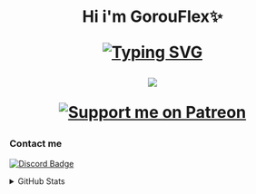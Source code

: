<h1 align="center">
  Hi i'm GorouFlex✨
  
<a href="https://git.io/typing-svg"><img src="https://readme-typing-svg.demolab.com?font=Fira+Code&pause=1000&color=FF741B&width=435&lines=A+Junior+Developer+and+Translator" alt="Typing SVG" /></a>
  
 <a href="https://github.com/gorouflex">
   <img src="https://readme-stats-github-gorouflex.vercel.app/api?username=gorouflex&cc=000&tc=fff&ic=fff&bc=000">

<p align="center">
<a href="https://patreon.com/gorouflex"><img src="https://img.shields.io/endpoint.svg?url=https%3A%2F%2Fshieldsio-patreon.vercel.app%2Fapi%3Fusername%3Dgorouflex%26type%3Dpatrons%26suffix%3Dsponsors&style=for-the-badge" alt="Support me on Patreon" /></a>
   </h1>

### Contact me

[![Discord Badge](https://lanyard.cnrad.dev/api/857550997248802837?borderRadius=5px&animated=true&hideDiscrim=false)](https://discord.com/users/857550997248802837)
  
<details>
<summary>GitHub Stats</summary>
<br>
   
<source
  srcset="https://github-readme-stats-gorouflex.vercel.app/api?username=gorouflex&show_icons=true&theme=dark"
  media="(prefers-color-scheme: dark)"
/>

<source
  srcset="https://github-readme-stats-gorouflex.vercel.app/api?username=gorouflex&show_icons=true"
  media="(prefers-color-scheme: dark), (prefers-color-scheme: no-preference)"
/>
<img src="https://github-readme-stats-gorouflex.vercel.app/api?username=gorouflex&show_icons=true&theme=dark" />

[![Top Langs](https://github-readme-stats-gorouflex.vercel.app/api/top-langs/?username=gorouflex&layout=compact&theme=dark)](https://github.com/anuraghazra/github-readme-stats)
